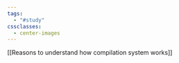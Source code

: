 ```yaml
---
tags:
  - "#study"
cssclasses:
  - center-images
---
```


[[Reasons to understand how compilation system works]]

